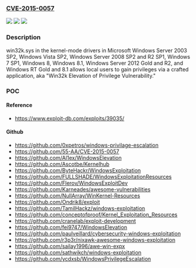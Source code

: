 ### [CVE-2015-0057](https://cve.mitre.org/cgi-bin/cvename.cgi?name=CVE-2015-0057)
![](https://img.shields.io/static/v1?label=Product&message=n%2Fa&color=blue)
![](https://img.shields.io/static/v1?label=Version&message=n%2Fa&color=blue)
![](https://img.shields.io/static/v1?label=Vulnerability&message=n%2Fa&color=brighgreen)

### Description

win32k.sys in the kernel-mode drivers in Microsoft Windows Server 2003 SP2, Windows Vista SP2, Windows Server 2008 SP2 and R2 SP1, Windows 7 SP1, Windows 8, Windows 8.1, Windows Server 2012 Gold and R2, and Windows RT Gold and 8.1 allows local users to gain privileges via a crafted application, aka "Win32k Elevation of Privilege Vulnerability."

### POC

#### Reference
- https://www.exploit-db.com/exploits/39035/

#### Github
- https://github.com/0xpetros/windows-privilage-escalation
- https://github.com/55-AA/CVE-2015-0057
- https://github.com/Al1ex/WindowsElevation
- https://github.com/Ascotbe/Kernelhub
- https://github.com/ByteHackr/WindowsExploitation
- https://github.com/FULLSHADE/WindowsExploitationResources
- https://github.com/Flerov/WindowsExploitDev
- https://github.com/Karneades/awesome-vulnerabilities
- https://github.com/NullArray/WinKernel-Resources
- https://github.com/Ondrik8/exploit
- https://github.com/TamilHackz/windows-exploitation
- https://github.com/conceptofproof/Kernel_Exploitation_Resources
- https://github.com/cranelab/exploit-development
- https://github.com/fei9747/WindowsElevation
- https://github.com/paulveillard/cybersecurity-windows-exploitation
- https://github.com/r3p3r/nixawk-awesome-windows-exploitation
- https://github.com/sailay1996/awe-win-expx
- https://github.com/sathwikch/windows-exploitation
- https://github.com/ycdxsb/WindowsPrivilegeEscalation

